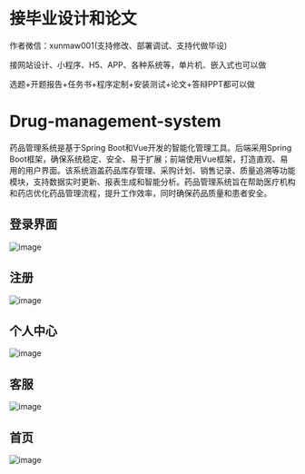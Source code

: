 # 接毕业设计和论文
作者微信：xunmaw001(支持修改、部署调试、支持代做毕设)

接网站设计、小程序、H5、APP、各种系统等，单片机、嵌入式也可以做

选题+开题报告+任务书+程序定制+安装测试+论文+答辩PPT都可以做
# Drug-management-system
药品管理系统是基于Spring Boot和Vue开发的智能化管理工具。后端采用Spring Boot框架，确保系统稳定、安全、易于扩展；前端使用Vue框架，打造直观、易用的用户界面。该系统涵盖药品库存管理、采购计划、销售记录、质量追溯等功能模块，支持数据实时更新、报表生成和智能分析。药品管理系统旨在帮助医疗机构和药店优化药品管理流程，提升工作效率，同时确保药品质量和患者安全。
## 登录界面
![image](https://github.com/user-attachments/assets/6c346a7a-5dd9-4ce9-97a1-a1ae94434b1b)
## 注册
![image](https://github.com/user-attachments/assets/81541c15-8055-4cc7-bb70-29726b7a7f30)
## 个人中心
![image](https://github.com/user-attachments/assets/0773df06-ff41-42de-b439-1d14121eb409)
## 客服
![image](https://github.com/user-attachments/assets/8562c545-eb19-45c0-b834-cf84073a78ed)
## 首页
![image](https://github.com/user-attachments/assets/5a36906c-8fae-45b3-af49-7be5a48e6be3)
